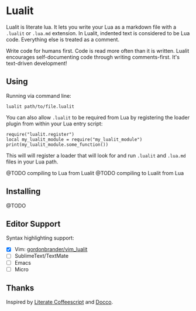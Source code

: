 # Lualit

Lualit is literate lua. It lets you write your Lua as a markdown file
with a `.lualit` or `.lua.md` extension. In Lualit, indented text is considered to be Lua code. Everything else is treated as a comment.

Write code for humans first. Code is read more often than it is written. Lualit encourages self-documenting code through writing comments-first.
It's text-driven development!

## Using

Running via command line:

    lualit path/to/file.lualit

You can also allow `.lualit` to be required from Lua by registering the loader plugin from within your Lua entry script:

    require("lualit.register")
    local my_lualit_module = require("my_lualit_module")
    print(my_lualit_module.some_function())

This will will register a loader that will look for and run `.lualit` and
`.lua.md` files in your Lua path.

@TODO compiling to Lua from Lualit
@TODO compiling to Lualit from Lua

## Installing

@TODO

## Editor Support

Syntax highlighting support:

- [x] Vim: [gordonbrander/vim_lualit](github.com/gordonbrander/vim_lualit)
- [ ] SublimeText/TextMate
- [ ] Emacs
- [ ] Micro

## Thanks

Inspired by [Literate Coffeescript](https://github.com/jashkenas/coffeescript/issues/1786) and [Docco](https://jashkenas.github.io/docco/).